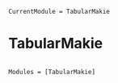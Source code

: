 ```@meta
CurrentModule = TabularMakie
```

# TabularMakie

```@index
```

```@autodocs
Modules = [TabularMakie]
```
